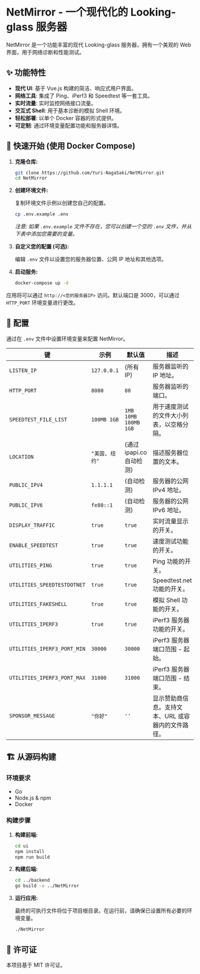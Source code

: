 # NetMirror - 一个现代化的 Looking-glass 服务器

NetMirror 是一个功能丰富的现代 Looking-glass 服务器，拥有一个美观的 Web 界面，用于网络诊断和性能测试。

## ✨ 功能特性

- **现代 UI**: 基于 Vue.js 构建的简洁、响应式用户界面。
- **网络工具**: 集成了 Ping、iPerf3 和 Speedtest 等一套工具。
- **实时流量**: 实时监控网络接口流量。
- **交互式 Shell**: 用于基本诊断的模拟 Shell 环境。
- **轻松部署**: 以单个 Docker 容器的形式提供。
- **可定制**: 通过环境变量配置功能和服务器详情。

## 🚀 快速开始 (使用 Docker Compose)

1.  **克隆仓库:**
    ```bash
    git clone https://github.com/Yuri-NagaSaki/NetMirror.git
    cd NetMirror
    ```

2.  **创建环境文件:**

    复制环境文件示例以创建您自己的配置。
    ```bash
    cp .env.example .env
    ```
    *注意: 如果 `.env.example` 文件不存在，您可以创建一个空的 `.env` 文件，并从下表中添加您需要的变量。*

3.  **自定义您的配置 (可选):**

    编辑 `.env` 文件以设置您的服务器位置、公网 IP 地址和其他选项。

4.  **启动服务:**
    ```bash
    docker-compose up -d
    ```

应用将可以通过 `http://<您的服务器IP>` 访问。默认端口是 3000，可以通过 `HTTP_PORT` 环境变量进行更改。

## 🔧 配置

通过在 `.env` 文件中设置环境变量来配置 NetMirror。

| 键 | 示例 | 默认值 | 描述 |
|---|---|---|---|
| `LISTEN_IP` | `127.0.0.1` | (所有 IP) | 服务器监听的 IP 地址。 |
| `HTTP_PORT` | `8080` | `80` | 服务器监听的端口。 |
| `SPEEDTEST_FILE_LIST` | `100MB 1GB` | `1MB 10MB 100MB 1GB` | 用于速度测试的文件大小列表，以空格分隔。 |
| `LOCATION` | `"美国, 纽约"` | (通过 ipapi.co 自动检测) | 描述服务器位置的文本。 |
| `PUBLIC_IPV4` | `1.1.1.1` | (自动检测) | 服务器的公网 IPv4 地址。 |
| `PUBLIC_IPV6` | `fe80::1` | (自动检测) | 服务器的公网 IPv6 地址。 |
| `DISPLAY_TRAFFIC` | `true` | `true` | 实时流量显示的开关。 |
| `ENABLE_SPEEDTEST` | `true` | `true` | 速度测试功能的开关。 |
| `UTILITIES_PING` | `true` | `true` | Ping 功能的开关。 |
| `UTILITIES_SPEEDTESTDOTNET`| `true` | `true` | Speedtest.net 功能的开关。 |
| `UTILITIES_FAKESHELL` | `true` | `true` | 模拟 Shell 功能的开关。 |
| `UTILITIES_IPERF3` | `true` | `true` | iPerf3 服务器功能的开关。 |
| `UTILITIES_IPERF3_PORT_MIN` | `30000` | `30000` | iPerf3 服务器端口范围 - 起始。 |
| `UTILITIES_IPERF3_PORT_MAX` | `31000` | `31000` | iPerf3 服务器端口范围 - 结束。 |
| `SPONSOR_MESSAGE` | `"你好"` | `''` | 显示赞助商信息。支持文本、URL 或容器内的文件路径。 |

## 🏗️ 从源码构建

### 环境要求

- Go
- Node.js & npm
- Docker

### 构建步骤

1.  **构建前端:**
    ```bash
    cd ui
    npm install
    npm run build
    ```

2.  **构建后端:**
    ```bash
    cd ../backend
    go build -o ../NetMirror
    ```

3.  **运行应用:**

    最终的可执行文件将位于项目根目录。在运行前，请确保已设置所有必要的环境变量。
    ```bash
    ./NetMirror
    ```

## 📄 许可证

本项目基于 MIT 许可证。
